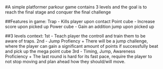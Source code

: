 #A simple platformer parkour game contains 3 levels and the goal is to reach the final stage and conquer the final challenge

##Features in game:
  Trap - Kills player upon contact
  Point cube - Increase score upon picked up
  Power cube - Gain an addition jump upon picked up

##3 levels context:
  1st - Teach player the controll and train them to be aware of traps.
  2nd - Jump Profiency
    + There will be a jump challenge, where the player can gain a significant amount of points if successfully beat and pick up the mega point cube
  3rd - Timing, Jump, Awareness Proficiency
    + The last round is hard for its fast pace, require the player to not stop moving and plan ahead how they should/will move.
